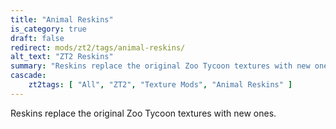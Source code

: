 ```yaml
---
title: "Animal Reskins"
is_category: true
draft: false
redirect: mods/zt2/tags/animal-reskins/
alt_text: "ZT2 Reskins"
summary: "Reskins replace the original Zoo Tycoon textures with new ones."
cascade: 
    zt2tags: [ "All", "ZT2", "Texture Mods", "Animal Reskins" ]
---
```


Reskins replace the original Zoo Tycoon textures with new ones.